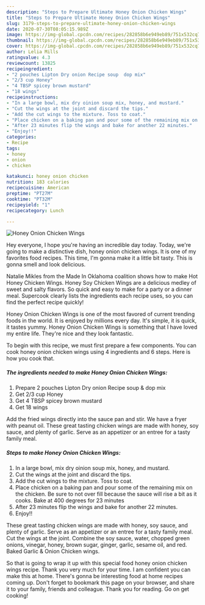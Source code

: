 ```yaml
---
description: "Steps to Prepare Ultimate Honey Onion Chicken Wings"
title: "Steps to Prepare Ultimate Honey Onion Chicken Wings"
slug: 3179-steps-to-prepare-ultimate-honey-onion-chicken-wings
date: 2020-07-30T08:05:15.989Z
image: https://img-global.cpcdn.com/recipes/282858b6e949eb89/751x532cq70/honey-onion-chicken-wings-recipe-main-photo.jpg
thumbnail: https://img-global.cpcdn.com/recipes/282858b6e949eb89/751x532cq70/honey-onion-chicken-wings-recipe-main-photo.jpg
cover: https://img-global.cpcdn.com/recipes/282858b6e949eb89/751x532cq70/honey-onion-chicken-wings-recipe-main-photo.jpg
author: Lelia Mills
ratingvalue: 4.3
reviewcount: 13825
recipeingredient:
- "2 pouches Lipton Dry onion Recipe soup  dop mix"
- "2/3 cup Honey"
- "4 TBSP spicey brown mustard"
- "18 wings"
recipeinstructions:
- "In a large bowl, mix dry oinion soup mix, honey, and mustard."
- "Cut the wings at the joint and discard the tips."
- "Add the cut wings to the mixture. Toss to coat."
- "Place chicken on a baking pan and pour some of the remaining mix on the chicken. Be sure to not over fill because the sauce will rise a bit as it cooks. Bake at 400 degrees for 23 minutes"
- "After 23 minutes flip the wings and bake for another 22 minutes."
- "Enjoy!!"
categories:
- Recipe
tags:
- honey
- onion
- chicken

katakunci: honey onion chicken 
nutrition: 183 calories
recipecuisine: American
preptime: "PT27M"
cooktime: "PT32M"
recipeyield: "1"
recipecategory: Lunch

---
```



![Honey Onion Chicken Wings](https://img-global.cpcdn.com/recipes/282858b6e949eb89/751x532cq70/honey-onion-chicken-wings-recipe-main-photo.jpg)

Hey everyone, I hope you're having an incredible day today. Today, we're going to make a distinctive dish, honey onion chicken wings. It is one of my favorites food recipes. This time, I'm gonna make it a little bit tasty. This is gonna smell and look delicious.

Natalie Mikles from the Made In Oklahoma coalition shows how to make Hot Honey Chicken Wings. Honey Soy Chicken Wings are a delicious medley of sweet and salty flavors. So quick and easy to make for a party or a dinner meal. Supercook clearly lists the ingredients each recipe uses, so you can find the perfect recipe quickly!

Honey Onion Chicken Wings is one of the most favored of current trending foods in the world. It is enjoyed by millions every day. It's simple, it is quick, it tastes yummy. Honey Onion Chicken Wings is something that I have loved my entire life. They're nice and they look fantastic.


To begin with this recipe, we must first prepare a few components. You can cook honey onion chicken wings using 4 ingredients and 6 steps. Here is how you cook that.

<!--inarticleads1-->

##### The ingredients needed to make Honey Onion Chicken Wings:

1. Prepare 2 pouches Lipton Dry onion Recipe soup &amp; dop mix
1. Get 2/3 cup Honey
1. Get 4 TBSP spicey brown mustard
1. Get 18 wings


Add the fried wings directly into the sauce pan and stir. We have a fryer with peanut oil. These great tasting chicken wings are made with honey, soy sauce, and plenty of garlic. Serve as an appetizer or an entree for a tasty family meal. 

<!--inarticleads2-->

##### Steps to make Honey Onion Chicken Wings:

1. In a large bowl, mix dry oinion soup mix, honey, and mustard.
1. Cut the wings at the joint and discard the tips.
1. Add the cut wings to the mixture. Toss to coat.
1. Place chicken on a baking pan and pour some of the remaining mix on the chicken. Be sure to not over fill because the sauce will rise a bit as it cooks. Bake at 400 degrees for 23 minutes
1. After 23 minutes flip the wings and bake for another 22 minutes.
1. Enjoy!!


These great tasting chicken wings are made with honey, soy sauce, and plenty of garlic. Serve as an appetizer or an entree for a tasty family meal. Cut the wings at the joint. Combine the soy sauce, water, chopped green onions, vinegar, honey, brown sugar, ginger, garlic, sesame oil, and red. Baked Garlic &amp; Onion Chicken wings. 

So that is going to wrap it up with this special food honey onion chicken wings recipe. Thank you very much for your time. I am confident you can make this at home. There's gonna be interesting food at home recipes coming up. Don't forget to bookmark this page on your browser, and share it to your family, friends and colleague. Thank you for reading. Go on get cooking!
